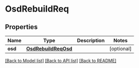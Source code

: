 # OsdRebuildReq

## Properties
Name | Type | Description | Notes
------------ | ------------- | ------------- | -------------
**osd** | [**OsdRebuildReqOsd**](OsdRebuildReqOsd.md) |  | [optional] 

[[Back to Model list]](../README.md#documentation-for-models) [[Back to API list]](../README.md#documentation-for-api-endpoints) [[Back to README]](../README.md)


